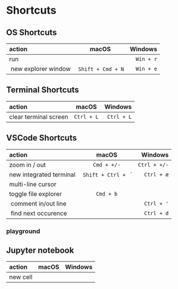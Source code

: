 # Shortcuts

## OS Shortcuts

| action | macOS | Windows |
| :----- | :---: | ------: |
| run | | `Win + r` |
| new explorer window | `Shift + Cmd + N` | `Win + e` |

## Terminal Shortcuts

| action | macOS | Windows |
| :----- | :---: | ------: |
| clear terminal screen | `Ctrl + L` | `Ctrl + L` |

## VSCode Shortcuts

| action | macOS | Windows |
| :-------- | :------: | ----: |
| zoom in / out | `Cmd + +/-` | `Ctrl + +/-` |
| new integrated terminal | `Shift + Ctrl + ` ` | `Ctrl + æ` |
| multi-line cursor | | |
| toggle file explorer | `Cmd + b` | |
| comment in/out line | | `Ctrl + '` |
| find next occurence | | `Ctrl + d` |

### playground

## Jupyter notebook

| action | macOS | Windows |
| :-------- | :------: | ----: |
| new cell | | |
